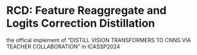# RCD: Feature Reaggregate and Logits Correction Distillation
the offical implement of “DISTILL VISION TRANSFORMERS TO CNNS VIA TEACHER COLLABORATION” in ICASSP2024
